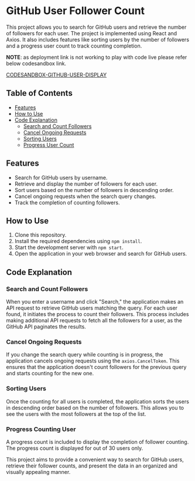 # GitHub User Follower Count

This project allows you to search for GitHub users and retrieve the number of followers for each user. The project is implemented using React and Axios. It also includes features like sorting users by the number of followers and a progress user count to track counting completion.

**NOTE**: as deployment link is not working to play with code live please refer below codesandbox link. 

[CODESANDBOX-GITHUB-USER-DISPLAY](https://codesandbox.io/p/github/new-one-one-one/github-user-display/main?workspaceId=cc653f59-f85c-4344-8ead-839c5dc55696)

## Table of Contents

- [Features](#features)
- [How to Use](#how-to-use)
- [Code Explanation](#code-explanation)
  - [Search and Count Followers](#search-and-count-followers)
  - [Cancel Ongoing Requests](#cancel-ongoing-requests)
  - [Sorting Users](#sorting-users)
  - [Progress User Count](#progress-user-count)

## Features

- Search for GitHub users by username.
- Retrieve and display the number of followers for each user.
- Sort users based on the number of followers in descending order.
- Cancel ongoing requests when the search query changes.
- Track the completion of counting followers.

## How to Use

1. Clone this repository.
2. Install the required dependencies using `npm install`.
3. Start the development server with `npm start`.
4. Open the application in your web browser and search for GitHub users.

## Code Explanation

### Search and Count Followers

When you enter a username and click "Search," the application makes an API request to retrieve GitHub users matching the query. For each user found, it initiates the process to count their followers. This process includes making additional API requests to fetch all the followers for a user, as the GitHub API paginates the results.

### Cancel Ongoing Requests

If you change the search query while counting is in progress, the application cancels ongoing requests using the `axios.CancelToken`. This ensures that the application doesn't count followers for the previous query and starts counting for the new one.

### Sorting Users

Once the counting for all users is completed, the application sorts the users in descending order based on the number of followers. This allows you to see the users with the most followers at the top of the list.

### Progress Counting User

A progress count is included to display the completion of follower counting. The progress count is  displayed for out of 30 users only.

This project aims to provide a convenient way to search for GitHub users, retrieve their follower counts, and present the data in an organized and visually appealing manner.
